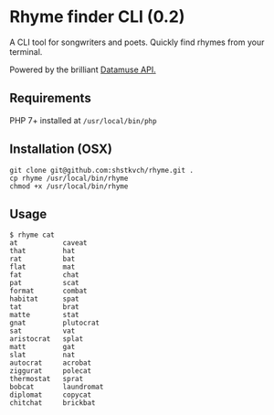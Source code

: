 # Rhyme finder CLI (0.2)

A CLI tool for songwriters and poets. Quickly find rhymes from your terminal.

Powered by the brilliant [Datamuse API.](https://www.datamuse.com/api/)

## Requirements
PHP 7+ installed at `/usr/local/bin/php`

## Installation (OSX)
```
git clone git@github.com:shstkvch/rhyme.git .
cp rhyme /usr/local/bin/rhyme
chmod +x /usr/local/bin/rhyme
```

## Usage
```
$ rhyme cat
at           caveat
that         hat
rat          bat
flat         mat
fat          chat
pat          scat
format       combat
habitat      spat
tat          brat
matte        stat
gnat         plutocrat
sat          vat
aristocrat   splat
matt         gat
slat         nat
autocrat     acrobat
ziggurat     polecat
thermostat   sprat
bobcat       laundromat
diplomat     copycat
chitchat     brickbat
```
